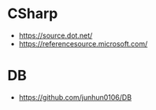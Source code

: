 # CSharp

* https://source.dot.net/
* https://referencesource.microsoft.com/

# DB

* https://github.com/junhun0106/DB
